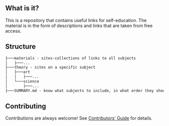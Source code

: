 ## What is it?

This is a repository that contains useful links for self-education.
The material is in the form of descriptions and links that are taken from free access.


## Structure

``` markdown
├───materials - sites-collections of links to all subjects
│   ├───...
├───theory - sites on a specific subject
│   ├───art
│   │   ├───...
│   └───science
│       ├───...
├───SUMMARY.md - know what subjects to include, in what order they should appear

```


## Contributing

Contributions are always welcome!
See [Contributors' Guide](CONTRIBUTING.md) for details.
